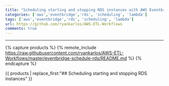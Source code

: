 ```yaml
---
title: "Scheduling starting and stopping RDS instances with AWS Eventbridge"
categories: ['aws','eventbridge','rds', 'scheduling', 'lambda']
tags: ['aws','eventbridge','rds', 'scheduling', 'lambda']
url: https://github.com/ryankarlos/AWS-ETL-Workflows
comments: true
---
```

___
{% capture products %}
{% remote_include https://raw.githubusercontent.com/ryankarlos/AWS-ETL-Workflows/master/eventbridge-schedule-rds/README.md %}
{% endcapture %}



{{ products | replace_first:"## Scheduling starting and stopping RDS instances"  }}
